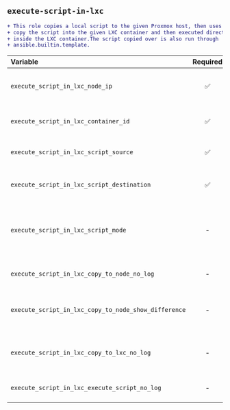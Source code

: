 
## `execute-script-in-lxc`

```diff
+ This role copies a local script to the given Proxmox host, then uses pct to
+ copy the script into the given LXC container and then executed directly 
+ inside the LXC container.The script copied over is also run through 
+ ansible.builtin.template.
```

Variable|Required|Description|Default
:---|:---:|:---|:---:
`execute_script_in_lxc_node_ip`| ✅ |The IPv4 address of the Proxmox node running the LXC container you want to copy a script into.|-
|||
`execute_script_in_lxc_container_id`| ✅ |The id of the LXC container on the Proxmox node.|-
|||
`execute_script_in_lxc_script_source`| ✅ |The source of the script to-be-copied on the machine running Ansible.|-
`execute_script_in_lxc_script_destination`| ✅ |The destination of where the script will be copied to inside the LXC container.|-
`execute_script_in_lxc_script_mode`| - |The mode of the script copied into the LXC container. Useful if you wanted to copy a script but don't want it to be executed at this time.|`0755`
|||
`execute_script_in_lxc_copy_to_node_no_log`| - |Shows logs from the 'copy file from host to Proxmox node' step.|`true`
`execute_script_in_lxc_copy_to_node_show_difference`| - |Shows the difference from running `ansible.builtin.template` when copying the given file to the Proxmox node.|`false`
|||
`execute_script_in_lxc_copy_to_lxc_no_log`| - |Shows logs from the 'copy file from Proxmox node into LXC container' step.|`true`
|||
`execute_script_in_lxc_execute_script_no_log`| - |Shows logs from the 'execute the script inside the LXC container' step.|`true`